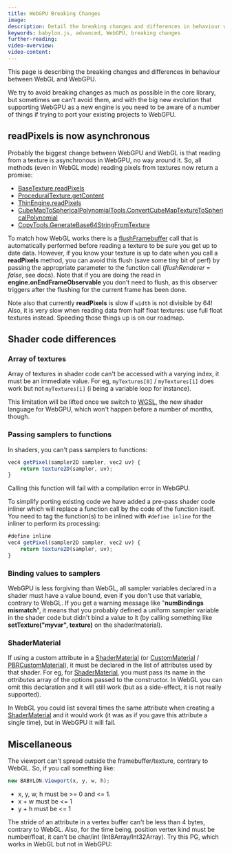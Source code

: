 ```yaml
---
title: WebGPU Breaking Changes
image: 
description: Detail the breaking changes and differences in behaviour with WebGL
keywords: babylon.js, advanced, WebGPU, breaking changes
further-reading:
video-overview:
video-content:
---
```


This page is describing the breaking changes and differences in behaviour between WebGL and WebGPU.

We try to avoid breaking changes as much as possible in the core library, but sometimes we can't avoid them, and with the big new evolution that supporting WebGPU as a new engine is you need to be aware of a number of things if trying to port your existing projects to WebGPU.

## readPixels is now asynchronous
Probably the biggest change between WebGPU and WebGL is that reading from a texture is asynchronous in WebGPU, no way around it. So, all methods (even in WebGL mode) reading pixels from textures now return a promise:
* [BaseTexture.readPixels](/typedoc/classes/babylon.basetexture#readpixels)
* [ProceduralTexture.getContent](/typedoc/classes/babylon.proceduraltexture#getcontent)
* [ThinEngine.readPixels](/typedoc/classes/babylon.thinengine#readpixels)
* [CubeMapToSphericalPolynomialTools.ConvertCubeMapTextureToSphericalPolynomial](/typedoc/classes/babylon.cubemaptosphericalpolynomialtools#convertcubemaptexturetosphericalpolynomial)
* [CopyTools.GenerateBase64StringFromTexture](/typedoc/classes/babylon.copytools#generatebase64stringfromtexture)

To match how WebGL works there is a [flushFramebuffer](/typedoc/classes/babylon.thinengine#flushframebuffer) call that is automatically performed before reading a texture to be sure you get up to date data. However, if you know your texture is up to date when you call a **readPixels** method, you can avoid this flush (save some tiny bit of perf) by passing the appropriate parameter to the function call (*flushRenderer* = *false*, see docs). Note that if you are doing the read in **engine.onEndFrameObservable** you don't need to flush, as this observer triggers after the flushing for the current frame has been done.

Note also that currently **readPixels** is slow if `width` is not divisible by 64! Also, it is very slow when reading data from half float textures: use full float textures instead. Speeding those things up is on our roadmap.

## Shader code differences

### Array of textures
Array of textures in shader code can't be accessed with a varying index, it must be an immediate value. For eg, `myTextures[0]` / `myTextures[1]` does work but not `myTextures[i]` (i being a variable loop for instance).

This limitation will be lifted once we switch to [WGSL](https://gpuweb.github.io/gpuweb/wgsl.html), the new shader language for WebGPU, which won't happen before a number of months, though.

### Passing samplers to functions
In shaders, you can't pass samplers to functions:
```javascript
vec4 getPixel(sampler2D sampler, vec2 uv) {
    return texture2D(sampler, uv);
}
```
Calling this function will fail with a compilation error in WebGPU.

To simplify porting existing code we have added a pre-pass shader code inliner which will replace a function call by the code of the function itself. You need to tag the function(s) to be inlined with `#define inline` for the inliner to perform its processing:
```javascript
#define inline
vec4 getPixel(sampler2D sampler, vec2 uv) {
    return texture2D(sampler, uv);
}
```

### Binding values to samplers
WebGPU is less forgiving than WebGL, all sampler variables declared in a shader must have a value bound, even if you don't use that variable, contrary to WebGL. If you get a warning message like "**numBindings mismatch**", it means that you probably defined a uniform sampler variable in the shader code but didn't bind a value to it (by calling something like **setTexture("myvar", texture)** on the shader/material).

### ShaderMaterial
If using a custom attribute in a [ShaderMaterial](/typedoc/classes/babylon.shadermaterial) (or [CustomMaterial](/typedoc/classes/babylon.custommaterial) / [PBRCustomMaterial](/typedoc/classes/babylon.pbrcustommaterial)), it must be declared in the list of attributes used by that shader. For eg, for [ShaderMaterial](/typedoc/classes/babylon.shadermaterial), you must pass its name in the *attributes* array of the options passed to the constructor. In WebGL you can omit this declaration and it will still work (but as a side-effect, it is not really supported).

In WebGL you could list several times the same attribute when creating a [ShaderMaterial](/typedoc/classes/babylon.shadermaterial) and it would work (it was as if you gave this attribute a single time), but in WebGPU it will fail.

## Miscellaneous
The viewport can't spread outside the framebuffer/texture, contrary to WebGL. So, if you call something like:
```javascript
new BABYLON.Viewport(x, y, w, h);
```
* x, y, w, h must be >= 0 and <= 1.
* x + w must be <= 1
* y + h must be <= 1

The stride of an attribute in a vertex buffer can't be less than 4 bytes, contrary to WebGL. Also, for the time being, position vertex kind must be number/float, it can't be char/int (Int8Array/Int32Array). Try this PG, which works in WebGL but not in WebGPU: <Playground id="#U1CZV3#4" title="Stride of 3 bytes" description="Demonstrate using a byte buffer for position" image=""/>
